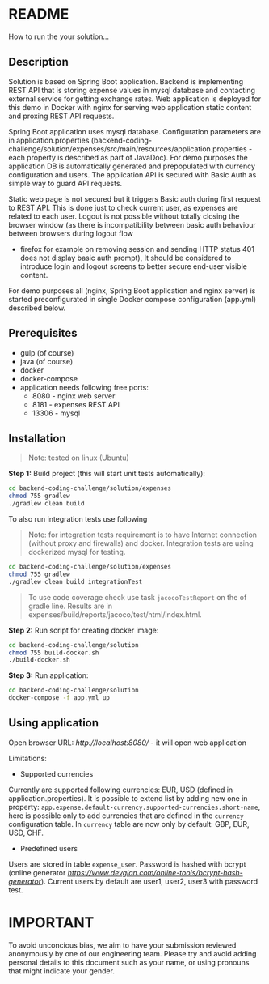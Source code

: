 README
====
How to run the your solution...

## Description

Solution is based on Spring Boot application. Backend is implementing REST API that is storing expense values in mysql 
database and contacting external service for getting exchange rates. 
Web application is deployed for this demo in Docker with nginx for serving web application static content 
and proxing REST API requests.
 
Spring Boot application uses mysql database. Configuration parameters are in application.properties
(backend-coding-challenge/solution/expenses/src/main/resources/application.properties - each property is described as 
part of JavaDoc).
For demo purposes the application DB is automatically generated and prepopulated with currency configuration and 
users. The application API is secured with Basic Auth as simple way to guard API requests.

Static web page is not secured but it triggers Basic auth during first request to REST API. This is done just to
check current user, as expenses are related to each user. Logout is not possible without totally 
closing the browser window (as there is incompatibility between basic auth behaviour between browsers during logout flow
 - firefox for example on removing session and sending HTTP status 401 does not display basic auth prompt),
It should be considered to introduce login and logout screens to better secure end-user visible content.  

For demo purposes all (nginx, Spring Boot application and nginx server) is started preconfigurated 
in single Docker compose configuration (app.yml) described below.

## Prerequisites

- gulp (of course)
- java (of course)
- docker
- docker-compose
- application needs following free ports: 
    - 8080 - nginx web server
    - 8181 - expenses REST API
    - 13306 - mysql 


## Installation

> Note: tested on linux (Ubuntu)

**Step 1:** Build project (this will start unit tests automatically):

```bash
cd backend-coding-challenge/solution/expenses
chmod 755 gradlew
./gradlew clean build 
```

To also run integration tests use following
> Note: for integration tests requirement is to have Internet connection (without proxy and firewalls) and docker. 
> Integration tests are using dockerized mysql for testing.   

```bash
cd backend-coding-challenge/solution/expenses
chmod 755 gradlew
./gradlew clean build integrationTest
```

> To use code coverage check use task `jacocoTestReport` on the of gradle line. Results are in expenses/build/reports/jacoco/test/html/index.html.

**Step 2:** Run script for creating docker image: 

```bash
cd backend-coding-challenge/solution
chmod 755 build-docker.sh
./build-docker.sh
```

**Step 3:** Run application:

```bash
cd backend-coding-challenge/solution
docker-compose -f app.yml up
```


## Using application

Open browser URL: *http://localhost:8080/* - it will open web application

Limitations:
- Supported currencies 

Currently are supported following currencies: EUR, USD (defined in application.properties). 
It is possible to extend list by adding new one in property: 
`app.expense.default-currency.supported-currencies.short-name`, here is possible only to add currencies that are defined 
in the `currency` configuration table. In `currency` table are now only by default: GBP, EUR, USD, CHF.

- Predefined users 

Users are stored in table `expense_user`. Password is hashed with bcrypt 
(online generator *https://www.devglan.com/online-tools/bcrypt-hash-generator*).
Current users by default are user1, user2, user3 with password test.  

 
IMPORTANT
====
To avoid unconcious bias, we aim to have your submission reviewed anonymously by one of our engineering team. 
Please try and avoid adding personal details to this document such as your name, or using pronouns that might indicate your gender.
